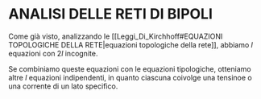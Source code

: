 # ANALISI DELLE RETI DI BIPOLI
Come già visto, analizzando le [[Leggi_Di_Kirchhoff#EQUAZIONI TOPOLOGICHE DELLA RETE|equazioni topologiche della rete]], abbiamo $l$ equazioni con $2l$ incognite.

Se combiniamo queste equazioni con le equazioni tipologiche, otteniamo altre $l$ equazioni indipendenti, in quanto ciascuna coivolge una tensinoe o una corrente di un lato specifico.